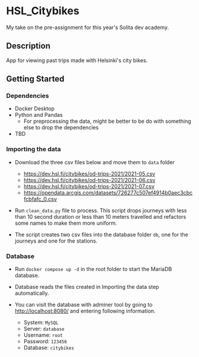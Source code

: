 # HSL_Citybikes

My take on the pre-assignment for this year's Solita dev academy.

## Description

App for viewing past trips made with Helsinki's city bikes.

## Getting Started

### Dependencies

- Docker Desktop
- Python and Pandas
  - For preprocessing the data, might be better to be do with something else to drop the dependencies
- TBD

### Importing the data

- Download the three csv files below and move them to `data` folder

  - <https://dev.hsl.fi/citybikes/od-trips-2021/2021-05.csv>
  - <https://dev.hsl.fi/citybikes/od-trips-2021/2021-06.csv>
  - <https://dev.hsl.fi/citybikes/od-trips-2021/2021-07.csv>
  - <https://opendata.arcgis.com/datasets/726277c507ef4914b0aec3cbcfcbfafc_0.csv>

- Run `clean_data.py` file to process. This script drops journeys with less than 10 second duration or less than 10 meters travelled and refactors some names to make them more uniform.
- The script creates two csv files into the database folder `db`, one for the journeys and one for the stations.

### Database

- Run `docker compose up -d` in the root folder to start the MariaDB database.
- Database reads the files created in Importing the data step automatically.

- You can visit the database with adminer tool by going to <http://localhost:8080/> and entering following information.
  - System: `MySQL`
  - Server: `database`
  - Username: `root`
  - Password: `123456`
  - Database: `citybikes`
